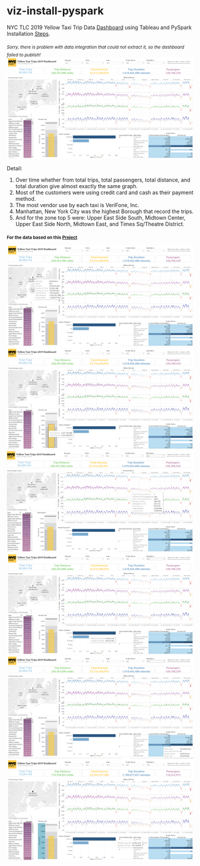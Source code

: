 # viz-install-pyspark
NYC TLC 2019 Yellow Taxi Trip Data [Dashboard](https://github.com/zeenfts/viz-install-pyspark/blob/main/yellow-taxi-dashboard-nyc-tlc.twb) using Tableau and PySpark Installation [Steps](https://github.com/zeenfts/viz-install-pyspark/tree/main/.img_ss).

*<sub>Sorry, there is problem with data integration that could not extract it, so the dashboard failed to publish!</sub>*
![dashboard_nyc](https://github.com/zeenfts/viz-install-pyspark/blob/main/.img_ss/929351dashboard1_full.png)

Detail:
1. Over time whether from total trips, total passengers, total distance, and total duration give almost exactly the same graph.
2. Most of the customers were using credit card and cash as their payment method.
3. The most vendor use by each taxi is VeriFone, Inc.
4. Manhattan, New York City was the highest Borough that record the trips.
5. And for the zone top 5 were: Upper East Side South, Midtown Center, Upper East Side North, Midtown East, and Times Sq/Theatre District.

**<sub>For the data based on this [Project](https://github.com/zeenfts/dbt-yellow19-bq)</sub>**

![dashboard_nyc](https://github.com/zeenfts/viz-install-pyspark/blob/main/.img_ss/929352dashboard2_full.png)
![dashboard_nyc](https://github.com/zeenfts/viz-install-pyspark/blob/main/.img_ss/929353dashboard3_full.png)
![dashboard_nyc](https://github.com/zeenfts/viz-install-pyspark/blob/main/.img_ss/929354dashboard4_full.png)
![dashboard_nyc](https://github.com/zeenfts/viz-install-pyspark/blob/main/.img_ss/929355dashboard5_full.png)
![dashboard_nyc](https://github.com/zeenfts/viz-install-pyspark/blob/main/.img_ss/929356dashboard6_full.png)
![dashboard_nyc](https://github.com/zeenfts/viz-install-pyspark/blob/main/.img_ss/929357dashboard7_full.png)